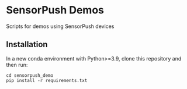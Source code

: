 # SensorPush Demos

Scripts for demos using SensorPush devices

## Installation

In a new conda environment with Python>=3.9, clone this repository and then run:

    cd sensorpush_demo
    pip install -r requirements.txt
